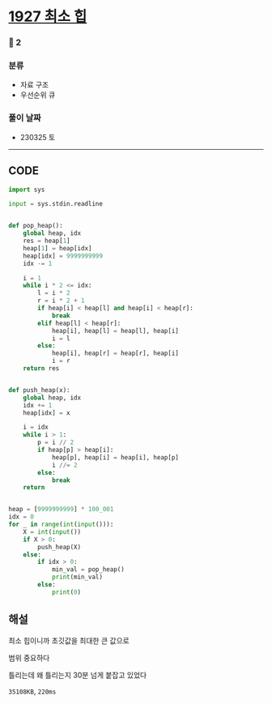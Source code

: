 # [1927 최소 힙](https://www.acmicpc.net/problem/1927)

### 🥈 2

### 분류

- 자료 구조
- 우선순위 큐

### 풀이 날짜

- 230325 토

---

## CODE

```python
import sys

input = sys.stdin.readline


def pop_heap():
    global heap, idx
    res = heap[1]
    heap[1] = heap[idx]
    heap[idx] = 9999999999
    idx -= 1

    i = 1
    while i * 2 <= idx:
        l = i * 2
        r = i * 2 + 1
        if heap[i] < heap[l] and heap[i] < heap[r]:
            break
        elif heap[l] < heap[r]:
            heap[i], heap[l] = heap[l], heap[i]
            i = l
        else:
            heap[i], heap[r] = heap[r], heap[i]
            i = r
    return res


def push_heap(x):
    global heap, idx
    idx += 1
    heap[idx] = x

    i = idx
    while i > 1:
        p = i // 2
        if heap[p] > heap[i]:
            heap[p], heap[i] = heap[i], heap[p]
            i //= 2
        else:
            break
    return


heap = [9999999999] * 100_001
idx = 0
for _ in range(int(input())):
    X = int(input())
    if X > 0:
        push_heap(X)
    else:
        if idx > 0:
            min_val = pop_heap()
            print(min_val)
        else:
            print(0)

```

## 해설

최소 힙이니까 초깃값을 최대한 큰 값으로

범위 중요하다

틀리는데 왜 틀리는지 30분 넘게 붙잡고 있었다

`35108KB`, `220ms`
